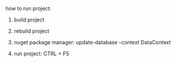 how to run project:

1. build project
2. rebuild project

3. nuget package manager: update-database -context DataContext

4. run project: CTRL + F5
